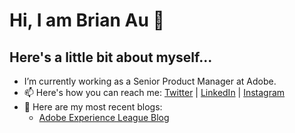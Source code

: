 # Hi, I am Brian Au 👋

## Here's a little bit about myself...


- I’m currently working as a Senior Product Manager at Adobe.
- 📫 Here's how you can reach me: [Twitter](https://twitter.com/brianau) | [LinkedIn](https://www.linkedin.com/in/brianau/) | [Instagram](https://www.instagram.com/brianau/?hl=en)
- 📝 Here are my most recent blogs:
   - [Adobe Experience League Blog](https://experienceleaguecommunities.adobe.com/t5/user/viewprofilepage/user-id/2641310/contributions/blogs)

